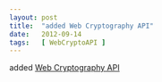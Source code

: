 ```yaml
---
layout: post
title:  "added Web Cryptography API"
date:   2012-09-14
tags:   [ WebCryptoAPI ]
---
```


added [Web Cryptography API](/spec/WebCryptoAPI)


